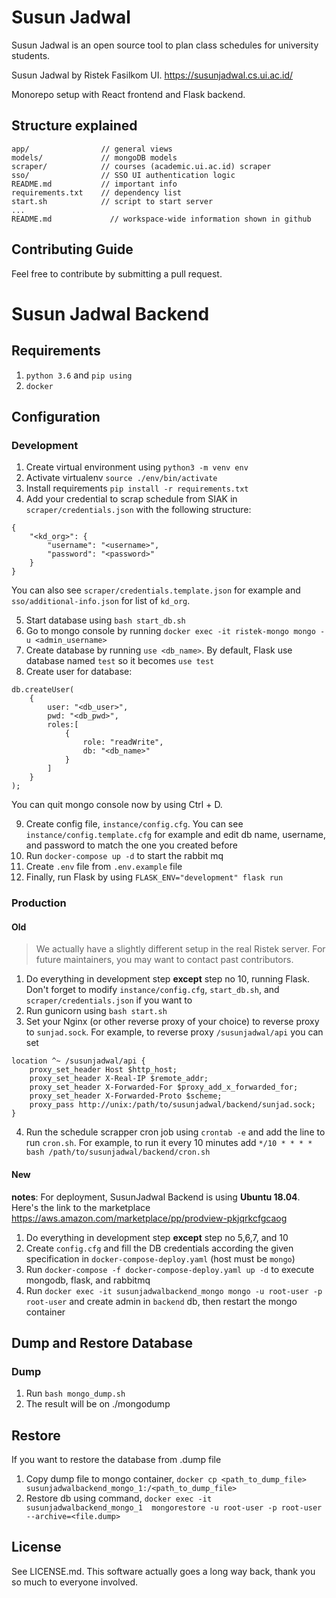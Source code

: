 # Susun Jadwal

Susun Jadwal is an open source tool to plan class schedules for university students.

Susun Jadwal by Ristek Fasilkom UI. https://susunjadwal.cs.ui.ac.id/

Monorepo setup with React frontend and Flask backend.

## Structure explained

```
app/                // general views
models/             // mongoDB models
scraper/            // courses (academic.ui.ac.id) scraper
sso/                // SSO UI authentication logic
README.md           // important info
requirements.txt    // dependency list
start.sh            // script to start server
...
README.md             // workspace-wide information shown in github
```

## Contributing Guide

Feel free to contribute by submitting a pull request.

# Susun Jadwal Backend

## Requirements

1. `python 3.6` and `pip using`
2. `docker`

## Configuration

### Development

1. Create virtual environment using `python3 -m venv env`
2. Activate virtualenv `source ./env/bin/activate`
3. Install requirements `pip install -r requirements.txt`
4. Add your credential to scrap schedule from SIAK in `scraper/credentials.json` with the following structure:

```
{
    "<kd_org>": {
        "username": "<username>",
        "password": "<password>"
    }
}
```

You can also see `scraper/credentials.template.json` for example and `sso/additional-info.json` for list of `kd_org`.

5. Start database using `bash start_db.sh`
6. Go to mongo console by running `docker exec -it ristek-mongo mongo -u <admin_username>`
7. Create database by running `use <db_name>`. By default, Flask use database named `test` so it becomes `use test`
8. Create user for database:

```
db.createUser(
    {
        user: "<db_user>",
        pwd: "<db_pwd>",
        roles:[
            {
                role: "readWrite",
                db: "<db_name>"
            }
        ]
    }
);
```

You can quit mongo console now by using Ctrl + D.

9. Create config file, `instance/config.cfg`. You can see `instance/config.template.cfg` for example and edit db name, username, and password to match the one you created before
10. Run `docker-compose up -d` to start the rabbit mq
11. Create `.env` file from `.env.example` file
12. Finally, run Flask by using `FLASK_ENV="development" flask run`

### Production

#### Old

> We actually have a slightly different setup in the real Ristek server. For future maintainers, you may want to contact past contributors.

1. Do everything in development step **except** step no 10, running Flask. Don't forget to modify `instance/config.cfg`, `start_db.sh`, and `scraper/credentials.json` if you want to
2. Run gunicorn using `bash start.sh`
3. Set your Nginx (or other reverse proxy of your choice) to reverse proxy to `sunjad.sock`. For example, to reverse proxy `/susunjadwal/api` you can set

```
location ^~ /susunjadwal/api {
    proxy_set_header Host $http_host;
    proxy_set_header X-Real-IP $remote_addr;
    proxy_set_header X-Forwarded-For $proxy_add_x_forwarded_for;
    proxy_set_header X-Forwarded-Proto $scheme;
    proxy_pass http://unix:/path/to/susunjadwal/backend/sunjad.sock;
}
```

4. Run the schedule scrapper cron job using `crontab -e` and add the line to run `cron.sh`. For example, to run it every 10 minutes add `*/10 * * * * bash /path/to/susunjadwal/backend/cron.sh`

#### New

**notes**: For deployment, SusunJadwal Backend is using **Ubuntu 18.04**. Here's the link to the marketplace https://aws.amazon.com/marketplace/pp/prodview-pkjqrkcfgcaog

1. Do everything in development step **except** step no 5,6,7, and 10
2. Create `config.cfg` and fill the DB credentials according the given specification in `docker-compose-deploy.yaml` (host must be `mongo`)
3. Run `docker-compose -f docker-compose-deploy.yaml up -d` to execute mongodb, flask, and rabbitmq
4. Run `docker exec -it susunjadwalbackend_mongo mongo -u root-user -p root-user` and create admin in `backend` db, then restart the mongo container

## Dump and Restore Database

### Dump

1. Run `bash mongo_dump.sh`
2. The result will be on ./mongodump

## Restore

If you want to restore the database from .dump file

1. Copy dump file to mongo container, `docker cp <path_to_dump_file> susunjadwalbackend_mongo_1:/<path_to_dump_file>`
2. Restore db using command, `docker exec -it susunjadwalbackend_mongo_1  mongorestore -u root-user -p root-user --archive=<file.dump>`

## License

See LICENSE.md. This software actually goes a long way back, thank you so much to everyone involved.

